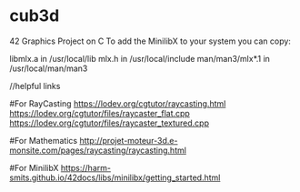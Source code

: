# cub3d
42 Graphics Project on C
To add the MinilibX to your system you can copy:

libmlx.a in /usr/local/lib
mlx.h in /usr/local/include
man/man3/mlx*.1 in /usr/local/man/man3








//helpful links

#For RayCasting
https://lodev.org/cgtutor/raycasting.html
https://lodev.org/cgtutor/files/raycaster_flat.cpp
https://lodev.org/cgtutor/files/raycaster_textured.cpp

#For Mathematics
http://projet-moteur-3d.e-monsite.com/pages/raycasting/raycasting.html

#For MinilibX
https://harm-smits.github.io/42docs/libs/minilibx/getting_started.html

